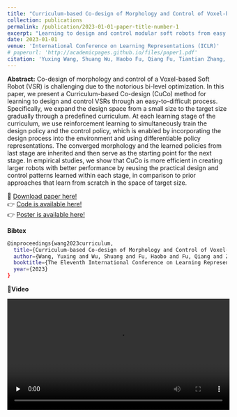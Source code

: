 ```yaml
---
title: "Curriculum-based Co-design of Morphology and Control of Voxel-based Soft Robots"
collection: publications
permalink: /publication/2023-01-01-paper-title-number-1
excerpt: "Learning to design and control modular soft robots from easy to difficult. <br/><img src='/images/cuco.png' width=300>"
date: 2023-01-01
venue: 'International Conference on Learning Representations (ICLR)'
# paperurl: 'http://academicpages.github.io/files/paper1.pdf'
citation: 'Yuxing Wang, Shuang Wu, Haobo Fu, Qiang Fu, Tiantian Zhang, Yongzhe Chang, Xueqian Wang'
---
```

**Abstract:** Co-design of morphology and control of a Voxel-based Soft Robot (VSR) is challenging due to the notorious bi-level optimization. In this paper, we present a Curriculum-based Co-design (CuCo) method for learning to design and control VSRs through an easy-to-difficult process. Specifically, we expand the design space from a small size to the target size gradually through a predefined curriculum. At each learning stage of the curriculum, we use reinforcement learning to simultaneously train the design policy and the control policy, which is enabled by incorporating the design process into the environment and using differentiable policy representations. The converged morphology and the learned policies from last stage are inherited and then serve as the starting point for the next stage. In empirical studies, we show that CuCo is more efficient in creating larger robots with better performance by reusing the practical design and control patterns learned within each stage, in comparison to prior approaches that learn from scratch in the space of target size.

&#x1F4C2; [Download paper here!](https://openreview.net/pdf?id=r9fX833CsuN)<br />
&#x1F449; [Code is available here!](https://github.com/Yuxing-Wang-THU/ModularEvoGym)<br />
&#x1F449; [Poster is available here!](https://iclr.cc/media/PosterPDFs/ICLR%202023/10693.png?t=1679636195.527249)

**Bibtex**<br />
```bash
@inproceedings{wang2023curriculum,
  title={Curriculum-based Co-design of Morphology and Control of Voxel-based Soft Robots},
  author={Wang, Yuxing and Wu, Shuang and Fu, Haobo and Fu, Qiang and Zhang, Tiantian and Chang, Yongzhe and Wang, Xueqian},
  booktitle={The Eleventh International Conference on Learning Representations},
  year={2023}
}
```
&#x1F3A6;**Video**

<video id="video" controls="" preload="none" width=510>
    <source id="mp4" src="/images/cuco_video.mp4" type="video/mp4">
</videos>